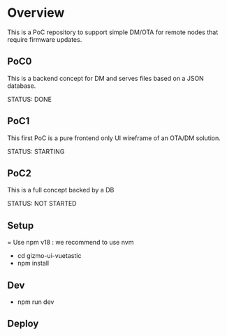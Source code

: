 # Overview

This is a PoC repository to support simple DM/OTA for remote nodes that require firmware updates.

## PoC0

This is a backend concept for DM and serves files based on a JSON database.

STATUS: DONE

## PoC1

This first PoC is a pure frontend only UI wireframe of an OTA/DM solution.

STATUS: STARTING

## PoC2

This is a full concept backed by a DB

STATUS: NOT STARTED

## Setup

= Use npm v18 : we recommend to use nvm
- cd gizmo-ui-vuetastic
- npm install

## Dev

- npm run dev

## Deploy